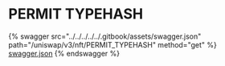 # PERMIT TYPEHASH

{% swagger src="../../../../../.gitbook/assets/swagger.json" path="/uniswap/v3/nft/PERMIT_TYPEHASH" method="get" %}
[swagger.json](../../../../../.gitbook/assets/swagger.json)
{% endswagger %}
